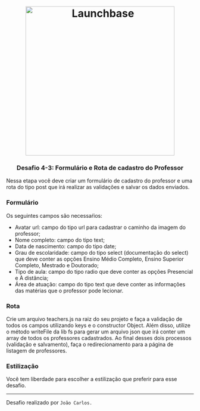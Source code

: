 <h1 align="center">
    <img alt="Launchbase" src="https://storage.googleapis.com/golden-wind/bootcamp-launchbase/logo.png" width="400px" />
</h1>

<h3 align="center">
 Desafio 4-3: Formulário e Rota de cadastro do Professor
</h3>


Nessa etapa você deve criar um formulário de cadastro do professor e uma rota do tipo post que irá realizar as validações e salvar os dados enviados.

### Formulário
Os seguintes campos são necessaŕios:

- Avatar url: campo do tipo url para cadastrar o caminho da imagem do professor;
- Nome completo: campo do tipo text;
- Data de nascimento: campo do tipo date;
- Grau de escolaridade: campo do tipo select (documentação do select) que deve conter as opções Ensino Médio Completo, Ensino Superior Completo, Mestrado e Doutorado;
- Tipo de aula: campo do tipo radio que deve conter as opções Presencial e À distância;
- Área de atuação: campo do tipo text que deve conter as informações das matérias que o professor pode lecionar.

### Rota
Crie um arquivo teachers.js na raiz do seu projeto e faça a validação de todos os campos utilizando keys e o constructor Object. Além disso, utilize o método writeFile da lib fs para gerar um arquivo json que irá conter um array de todos os professores cadastrados. Ao final desses dois processos (validação e salvamento), faça o redirecionamento para a página de listagem de professores.

### Estilização
Você tem liberdade para escolher a estilização que preferir para esse desafio.

---

Desafio realizado por `João Carlos.`